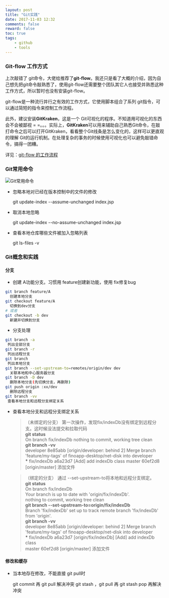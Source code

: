 ```yaml
---
layout: post
title: "Git实践"
date: 2017-11-03 12:32
comments: false
reward: false
toc: true
tags: 
	- github
	- tools
---
```


### Git-flow 工作方式

上次敲错了 git命令，大佬给推荐了**git-flow**。我还只是看了大概的介绍，因为自己想先把git命令敲熟悉了，使用git-flow还需要整个团队其它人也接受并熟悉这种工作方式，所以暂时也没有安装git-flow。

git-flow是一种流行并行之有效的工作方式，它使用脚本组合了系列 git指令，可以通过简短的指令来控制工作流程。

此外，建议安装**GitKraken**，这是一个 Git可视化的程序。不知道用可视化的东西会不会被鄙视 = =。。。实际上，**GitKraken**可以用来辅助自己熟悉Git命令，在敲打命令之后可以打开GitKraken，看看整个Git线条是怎么变化的，这样可以更直观的理解 Git的运行机制。在处理复杂的事务的时候使用可视化也可以避免敲错命令，搞得一团糟。

<!--more-->

详见：[git-flow 的工作流程](https://www.git-tower.com/learn/git/ebook/cn/command-line/advanced-topics/git-flow)

<!--more-->

### Git常用命令

![Git常用命令](git-commonds.jpg)

- 忽略本地对已经在版本控制中的文件的修改
  
  git update-index --assume-unchanged index.jsp
  
- 取消本地忽略
  
  git update-index --no-assume-unchanged index.jsp
  
- 查看本地仓库哪些文件被加入忽略列表
  
  git  ls-files -v

### Git概念和实践

#### 分支

- 创建 A功能分支。习惯用 feature创建新功能，使用 fix修复bug
```bash
git branch feature/A
  创建本地分支
git checkout feature/A
  切换到dev分支
# 或者
git checkout -b dev 
  新建并切换到分支
```
- 分支处理
```bash
git branch -a
 列出全部分支
git branch -r
 列出远程分支
git branch
 列出本地分支
git branch --set-upstream-to=remotes/origin/dev dev
  关联本地和中心服务器分支
git branch -D dev
  删除本地分支(先切换分支，再删除)
git push origin :xx/dev
  删除远程分支
git branch -vv
 查看本地分支和远程分支绑定关系
```

- 查看本地分支和远程分支绑定关系
  > （未绑定的分支）
  第一次操作，发现fix/indexDb没有绑定到远程分支。这时候没法提交和拉取代码  
  **git status**  
  On branch fix/indexDb
  nothing to commit, working tree clean  
  **git branch -vv**  
    developer   8e85abb [origin/developer: behind 2] Merge branch 'feature/my-tags' of finoapp-desktop/net-disk into developer  
  **\*** fix/indexDb a6a23d7 [Add] add indexDb class
    master      60ef2d8 [origin/master] 添加文件

  >（绑定的分支）
  通过 --set-upstream-to将本地和远程分支绑定。  
  **git status**  
  On branch fix/indexDb  
  Your branch is up to date with 'origin/fix/indexDb'.  
  nothing to commit, working tree clean  
  **git branch --set-upstream-to=origin/fix/indexDb**  
  Branch 'fix/indexDb' set up to track remote branch   'fix/indexDb' from 'origin'.  
  **git branch -vv**  
    developer   8e85abb [origin/developer: behind 2] Merge     branch 'feature/my-tags' of finoapp-desktop/net-disk into     developer    
  **\*** fix/indexDb a6a23d7 [origin/fix/indexDb] [Add] add   indexDb   class  
    master      60ef2d8 [origin/master] 添加文件

#### 修改和缓存

- 当本地存在修改，不能直接 git pull时

  git commit 再 git pull 解决冲突
  git stash ，git pull 再 git stash pop 再解决冲突
